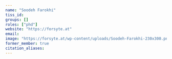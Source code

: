 ```yaml
---
name: "Soodeh Farokhi"
tiss_id: 
groups: []
roles: ["phd"]
website: "https://forsyte.at"
email:
image: "https://forsyte.at/wp-content/uploads/Soodeh-Farokhi-230x300.png"
former_member: true
citation_aliases:
---
```


<!--
Your custom content goes here.
-->